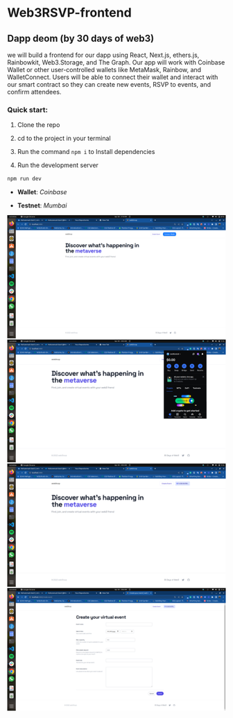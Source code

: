 # Web3RSVP-frontend

## Dapp deom (by 30 days of web3)

we will build a frontend for our dapp using React, Next.js, ethers.js, Rainbowkit, Web3.Storage, and The Graph. Our app will work with Coinbase Wallet or other user-controlled wallets like MetaMask, Rainbow, and WalletConnect. Users will be able to connect their wallet and interact with our smart contract so they can create new events, RSVP to events, and confirm attendees.

### Quick start:

1. Clone the repo

2. cd to the project in your terminal

3. Run the command `npm i` to Install dependencies

4. Run the development server

```bash
npm run dev
```

-   **Wallet**: _Coinbase_

-   **Testnet**: _Mumbai_

![DApp](./screenshot/DApp.png)
![Connect Wallet](./screenshot/connect%20wallet.png)
![Wallet Connected](./screenshot/wallet%20connected.png)
![Create an Event](./screenshot/create%20an%20event.png)
